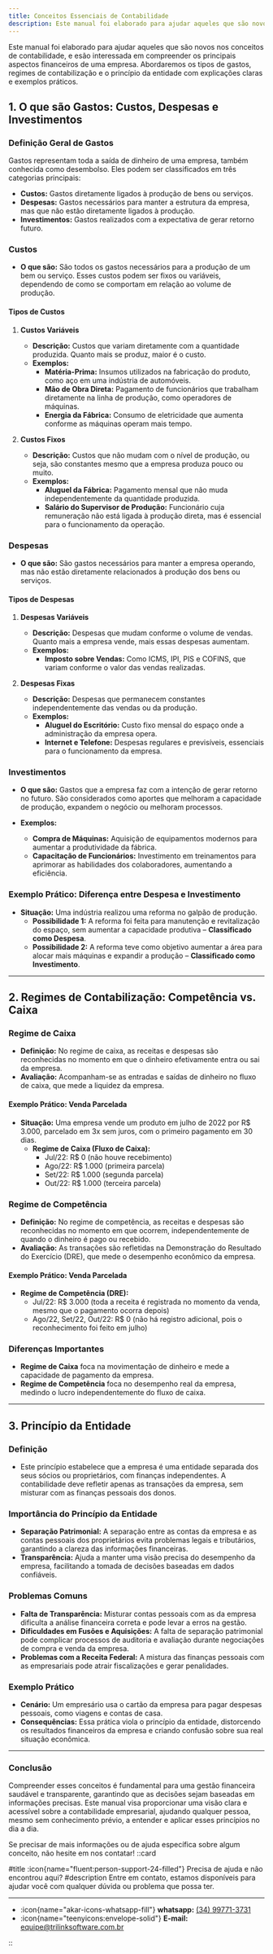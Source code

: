 ```yaml
---
title: Conceitos Essenciais de Contabilidade
description: Este manual foi elaborado para ajudar aqueles que são novos nos conceitos de contabilidade
---
```


Este manual foi elaborado para ajudar aqueles que são novos nos conceitos de contabilidade, e esão interessada em compreender os principais aspectos financeiros de uma empresa. Abordaremos os tipos de gastos, regimes de contabilização e o princípio da entidade com explicações claras e exemplos práticos.

## 1. **O que são Gastos: Custos, Despesas e Investimentos**

### **Definição Geral de Gastos**
Gastos representam toda a saída de dinheiro de uma empresa, também conhecida como desembolso. Eles podem ser classificados em três categorias principais:

- **Custos:** Gastos diretamente ligados à produção de bens ou serviços.
- **Despesas:** Gastos necessários para manter a estrutura da empresa, mas que não estão diretamente ligados à produção.
- **Investimentos:** Gastos realizados com a expectativa de gerar retorno futuro.

### **Custos**
- **O que são:** São todos os gastos necessários para a produção de um bem ou serviço. Esses custos podem ser fixos ou variáveis, dependendo de como se comportam em relação ao volume de produção.
  
#### **Tipos de Custos**
1. **Custos Variáveis**
   - **Descrição:** Custos que variam diretamente com a quantidade produzida. Quanto mais se produz, maior é o custo.
   - **Exemplos:** 
     - **Matéria-Prima:** Insumos utilizados na fabricação do produto, como aço em uma indústria de automóveis.
     - **Mão de Obra Direta:** Pagamento de funcionários que trabalham diretamente na linha de produção, como operadores de máquinas.
     - **Energia da Fábrica:** Consumo de eletricidade que aumenta conforme as máquinas operam mais tempo.

2. **Custos Fixos**
   - **Descrição:** Custos que não mudam com o nível de produção, ou seja, são constantes mesmo que a empresa produza pouco ou muito.
   - **Exemplos:**
     - **Aluguel da Fábrica:** Pagamento mensal que não muda independentemente da quantidade produzida.
     - **Salário do Supervisor de Produção:** Funcionário cuja remuneração não está ligada à produção direta, mas é essencial para o funcionamento da operação.

### **Despesas**
- **O que são:** São gastos necessários para manter a empresa operando, mas não estão diretamente relacionados à produção dos bens ou serviços.
  
#### **Tipos de Despesas**
1. **Despesas Variáveis**
   - **Descrição:** Despesas que mudam conforme o volume de vendas. Quanto mais a empresa vende, mais essas despesas aumentam.
   - **Exemplos:**
     - **Imposto sobre Vendas:** Como ICMS, IPI, PIS e COFINS, que variam conforme o valor das vendas realizadas.

2. **Despesas Fixas**
   - **Descrição:** Despesas que permanecem constantes independentemente das vendas ou da produção.
   - **Exemplos:**
     - **Aluguel do Escritório:** Custo fixo mensal do espaço onde a administração da empresa opera.
     - **Internet e Telefone:** Despesas regulares e previsíveis, essenciais para o funcionamento da empresa.

### **Investimentos**
- **O que são:** Gastos que a empresa faz com a intenção de gerar retorno no futuro. São considerados como aportes que melhoram a capacidade de produção, expandem o negócio ou melhoram processos.

- **Exemplos:**
  - **Compra de Máquinas:** Aquisição de equipamentos modernos para aumentar a produtividade da fábrica.
  - **Capacitação de Funcionários:** Investimento em treinamentos para aprimorar as habilidades dos colaboradores, aumentando a eficiência.

### **Exemplo Prático: Diferença entre Despesa e Investimento**
- **Situação:** Uma indústria realizou uma reforma no galpão de produção.
  - **Possibilidade 1:** A reforma foi feita para manutenção e revitalização do espaço, sem aumentar a capacidade produtiva – **Classificado como Despesa**.
  - **Possibilidade 2:** A reforma teve como objetivo aumentar a área para alocar mais máquinas e expandir a produção – **Classificado como Investimento**.

---

## 2. **Regimes de Contabilização: Competência vs. Caixa**

### **Regime de Caixa**
- **Definição:** No regime de caixa, as receitas e despesas são reconhecidas no momento em que o dinheiro efetivamente entra ou sai da empresa.
- **Avaliação:** Acompanham-se as entradas e saídas de dinheiro no fluxo de caixa, que mede a liquidez da empresa.

#### **Exemplo Prático: Venda Parcelada**
- **Situação:** Uma empresa vende um produto em julho de 2022 por R$ 3.000, parcelado em 3x sem juros, com o primeiro pagamento em 30 dias.
  - **Regime de Caixa (Fluxo de Caixa):**
    - Jul/22: R$ 0 (não houve recebimento)
    - Ago/22: R$ 1.000 (primeira parcela)
    - Set/22: R$ 1.000 (segunda parcela)
    - Out/22: R$ 1.000 (terceira parcela)
  
### **Regime de Competência**
- **Definição:** No regime de competência, as receitas e despesas são reconhecidas no momento em que ocorrem, independentemente de quando o dinheiro é pago ou recebido.
- **Avaliação:** As transações são refletidas na Demonstração do Resultado do Exercício (DRE), que mede o desempenho econômico da empresa.

#### **Exemplo Prático: Venda Parcelada**
- **Regime de Competência (DRE):**
  - Jul/22: R$ 3.000 (toda a receita é registrada no momento da venda, mesmo que o pagamento ocorra depois)
  - Ago/22, Set/22, Out/22: R$ 0 (não há registro adicional, pois o reconhecimento foi feito em julho)

### **Diferenças Importantes**
- **Regime de Caixa** foca na movimentação de dinheiro e mede a capacidade de pagamento da empresa.
- **Regime de Competência** foca no desempenho real da empresa, medindo o lucro independentemente do fluxo de caixa.

---

## 3. **Princípio da Entidade**

### **Definição**
- Este princípio estabelece que a empresa é uma entidade separada dos seus sócios ou proprietários, com finanças independentes. A contabilidade deve refletir apenas as transações da empresa, sem misturar com as finanças pessoais dos donos.

### **Importância do Princípio da Entidade**
- **Separação Patrimonial:** A separação entre as contas da empresa e as contas pessoais dos proprietários evita problemas legais e tributários, garantindo a clareza das informações financeiras.
- **Transparência:** Ajuda a manter uma visão precisa do desempenho da empresa, facilitando a tomada de decisões baseadas em dados confiáveis.

### **Problemas Comuns**
- **Falta de Transparência:** Misturar contas pessoais com as da empresa dificulta a análise financeira correta e pode levar a erros na gestão.
- **Dificuldades em Fusões e Aquisições:** A falta de separação patrimonial pode complicar processos de auditoria e avaliação durante negociações de compra e venda da empresa.
- **Problemas com a Receita Federal:** A mistura das finanças pessoais com as empresariais pode atrair fiscalizações e gerar penalidades.

### **Exemplo Prático**
- **Cenário:** Um empresário usa o cartão da empresa para pagar despesas pessoais, como viagens e contas de casa. 
- **Consequências:** Essa prática viola o princípio da entidade, distorcendo os resultados financeiros da empresa e criando confusão sobre sua real situação econômica.

---

### **Conclusão**

Compreender esses conceitos é fundamental para uma gestão financeira saudável e transparente, garantindo que as decisões sejam baseadas em informações precisas. Este manual visa proporcionar uma visão clara e acessível sobre a contabilidade empresarial, ajudando qualquer pessoa, mesmo sem conhecimento prévio, a entender e aplicar esses princípios no dia a dia.

Se precisar de mais informações ou de ajuda específica sobre algum conceito, não hesite em nos contatar!
::card

#title
:icon{name="fluent:person-support-24-filled"} Precisa de ajuda e não encontrou aqui?
#description
Entre em contato, estamos disponíveis para ajudar você com qualquer dúvida ou problema que possa ter.

---

- :icon{name="akar-icons-whatsapp-fill"} **whatsapp:** [(34) 99771-3731](https://wa.me/trilinksoftware)
- :icon{name="teenyicons:envelope-solid"} **E-mail:** [equipe@trilinksoftware.com.br](mailto:equipe@trilinksoftware.com.br)

::
